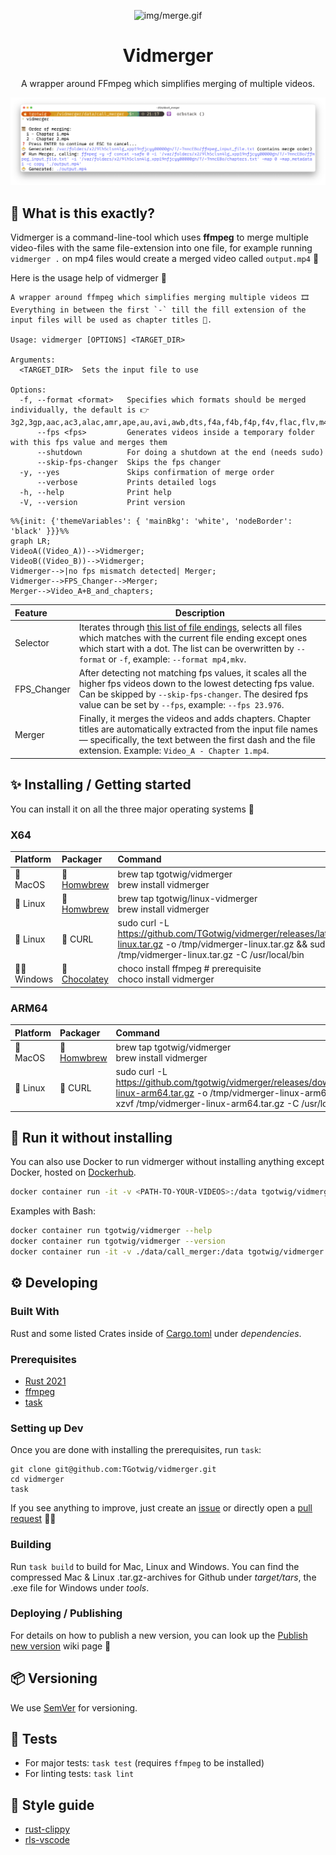 <!-- https://github.com/elsewhencode/project-guidelines/blob/master/README.sample.md -->

<p align="center"><a><img src="img/merge.gif" alt="img/merge.gif"/></a></p>

<h1 align="center">Vidmerger</h1>
<p align="center">A wrapper around FFmpeg which simplifies merging of multiple videos.</p>

![demo.png](img/demo.png)

## 🙉 What is this exactly?

Vidmerger is a command-line-tool which uses **ffmpeg** to merge multiple video-files with the same file-extension into one file, for example running `vidmerger .` on mp4 files would create a merged video called `output.mp4` 🐣

Here is the usage help of vidmerger 🤗

```shell
A wrapper around ffmpeg which simplifies merging multiple videos 🎞  Everything in between the first `-` till the fill extension of the input files will be used as chapter titles 📖.

Usage: vidmerger [OPTIONS] <TARGET_DIR>

Arguments:
  <TARGET_DIR>  Sets the input file to use

Options:
  -f, --format <format>   Specifies which formats should be merged individually, the default is 👉 3g2,3gp,aac,ac3,alac,amr,ape,au,avi,awb,dts,f4a,f4b,f4p,f4v,flac,flv,m4a,m4b,m4p,m4r,m4v,mkv,mov,mp2,mp3,mp4,mpeg,mpg,oga,ogg,ogm,ogv,ogx,opus,pcm,spx,wav,webm,wma,wmv
      --fps <fps>         Generates videos inside a temporary folder with this fps value and merges them
      --shutdown          For doing a shutdown at the end (needs sudo)
      --skip-fps-changer  Skips the fps changer
  -y, --yes               Skips confirmation of merge order
      --verbose           Prints detailed logs
  -h, --help              Print help
  -V, --version           Print version
```


```mermaid
%%{init: {'themeVariables': { 'mainBkg': 'white', 'nodeBorder': 'black' }}}%%
graph LR;
VideoA((Video_A))-->Vidmerger;
VideoB((Video_B))-->Vidmerger;
Vidmerger-->|no fps mismatch detected| Merger;
Vidmerger-->FPS_Changer-->Merger;
Merger-->Video_A+B_and_chapters;
```

| Feature     | Description                                                                                                                                                                                                                                     |
| :---------- | ----------------------------------------------------------------------------------------------------------------------------------------------------------------------------------------------------------------------------------------------- |
| Selector    | Iterates through [this list of file endings](src/main.rs#L34), selects all files which matches with the current file ending except ones which start with a dot. The list can be overwritten by `--format` or `-f`, example: `--format mp4,mkv`. |
| FPS_Changer | After detecting not matching fps values, it scales all the higher fps videos down to the lowest detecting fps value. Can be skipped by `--skip-fps-changer`. The desired fps value can be set by `--fps`, example: `--fps 23.976`.              |
| Merger      | Finally, it merges the videos and adds chapters. Chapter titles are automatically extracted from the input file names — specifically, the text between the first dash and the file extension. Example: `Video_A - Chapter 1.mp4`. |

## ✨ Installing / Getting started

You can install it on all the three major operating systems 🤗

### X64

| Platform  | Packager                                                                                   | Command                                                                                                                                                                                          |
| :-------- | :----------------------------------------------------------------------------------------- | :----------------------------------------------------------------------------------------------------------------------------------------------------------------------------------------------- |
| 🍎 MacOS   | 🍺 [Homwbrew](https://github.com/TGotwig/homebrew-vidmerger/blob/master/vidmerger.rb)       | brew tap tgotwig/vidmerger<br>brew install vidmerger                                                                                                                                             |
| 🐧 Linux   | 🍺 [Homwbrew](https://github.com/TGotwig/homebrew-linux-vidmerger/blob/master/vidmerger.rb) | brew tap tgotwig/linux-vidmerger<br>brew install vidmerger                                                                                                                                       |
| 🐧 Linux   | 🍺 CURL                                                                                     | sudo curl -L https://github.com/TGotwig/vidmerger/releases/latest/download/vidmerger-linux.tar.gz -o /tmp/vidmerger-linux.tar.gz && sudo tar -xzvf /tmp/vidmerger-linux.tar.gz -C /usr/local/bin |
| 🏳️‍🌈 Windows | 🍫 [Chocolatey](https://community.chocolatey.org/packages/vidmerger)                        | choco install ffmpeg # prerequisite<br>choco install vidmerger                                                                                                                                   |

### ARM64

| Platform | Packager                                                                             | Command                                                                                                                                                                                                           |
| :------- | :----------------------------------------------------------------------------------- | :---------------------------------------------------------------------------------------------------------------------------------------------------------------------------------------------------------------- |
| 🍎 MacOS  | 🍺 [Homwbrew](https://github.com/TGotwig/homebrew-vidmerger/blob/master/vidmerger.rb) | brew tap tgotwig/vidmerger<br>brew install vidmerger                                                                                                                                                              |
| 🐧 Linux  | 🍺 CURL                                                                               | sudo curl -L https://github.com/tgotwig/vidmerger/releases/download/0.4.0/vidmerger-linux-arm64.tar.gz -o /tmp/vidmerger-linux-arm64.tar.gz && sudo tar -xzvf /tmp/vidmerger-linux-arm64.tar.gz -C /usr/local/bin |

## 🐳 Run it without installing

You can also use Docker to run vidmerger without installing anything except Docker, hosted on [Dockerhub](https://hub.docker.com/r/tgotwig/vidmerger).

```bash
docker container run -it -v <PATH-TO-YOUR-VIDEOS>:/data tgotwig/vidmerger
```

Examples with Bash:

```bash
docker container run tgotwig/vidmerger --help
docker container run tgotwig/vidmerger --version
docker container run -it -v ./data/call_merger:/data tgotwig/vidmerger
```

## ⚙️ Developing

### Built With

Rust and some listed Crates inside of [Cargo.toml](Cargo.toml) under _dependencies_.

### Prerequisites

- [Rust 2021](https://www.rust-lang.org/tools/install)
- [ffmpeg](https://ffmpeg.org/download.html)
- [task](https://taskfile.dev/#/installation)

### Setting up Dev

Once you are done with installing the prerequisites, run `task`:

```shell
git clone git@github.com:TGotwig/vidmerger.git
cd vidmerger
task
```

If you see anything to improve, just create an [issue](https://github.com/tgotwig/vidmerger/issues) or directly open a [pull request](https://github.com/tgotwig/vidmerger/pulls) 🤗✨

### Building

Run `task build` to build for Mac, Linux and Windows. You can find the compressed Mac & Linux .tar.gz-archives for Github under _target/tars_, the .exe file for Windows under _tools_.

### Deploying / Publishing

For details on how to publish a new version, you can look up the [Publish new version](https://github.com/tgotwig/vidmerger/wiki#-publish-new-version) wiki page 📖

## 📦 Versioning

We use [SemVer](http://semver.org/) for versioning.

## 🧪 Tests

- For major tests: `task test` (requires `ffmpeg` to be installed)
- For linting tests: `task lint`

## 🌟 Style guide

- [rust-clippy](rust-clippy)
- [rls-vscode](https://github.com/rust-lang/rls-vscode)
